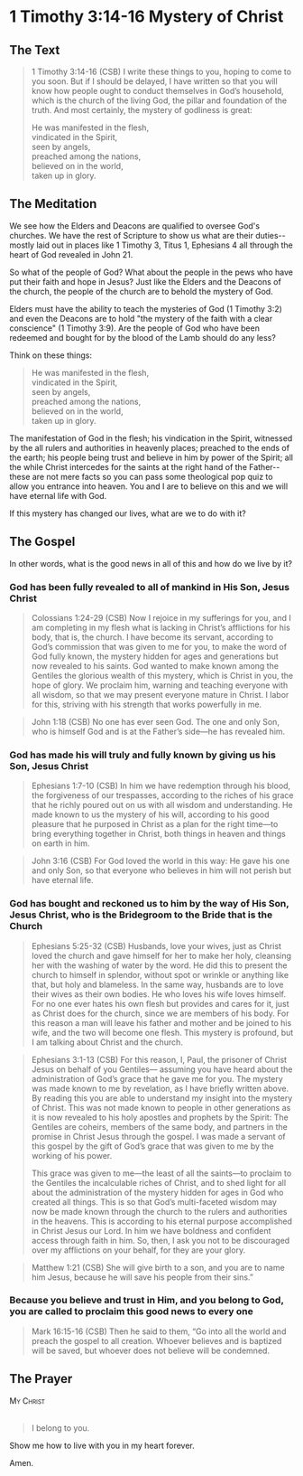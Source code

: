 # 1 Timothy 3:14-16 Mystery of Christ

## The Text

>1 Timothy 3:14-16 (CSB) I write these things to you, hoping to come to you soon. But if I should be delayed, I have written so that you will know how people ought to conduct themselves in God’s household, which is the church of the living God, the pillar and foundation of the truth. And most certainly, the mystery of godliness is great:
>
>He was manifested in the flesh,  
>vindicated in the Spirit,  
>seen by angels,  
>preached among the nations,  
>believed on in the world,  
>taken up in glory.

## The Meditation

We see how the Elders and Deacons are qualified to oversee God's churches. We have the rest of Scripture to show us what are their duties--mostly laid out in places like 1 Timothy 3, Titus 1, Ephesians 4 all through the heart of God revealed in John 21.

So what of the people of God? What about the people in the pews who have put their faith and hope in Jesus? Just like the Elders and the Deacons of the church, the people of the church are to behold the mystery of God.

Elders must have the ability to teach the mysteries of God (1 Timothy 3:2) and even the Deacons are to hold "the mystery of the faith with a clear conscience" (1 Timothy 3:9). Are the people of God who have been redeemed and bought for by the blood of the Lamb should do any less?

Think on these things:

>He was manifested in the flesh,  
>vindicated in the Spirit,  
>seen by angels,  
>preached among the nations,  
>believed on in the world,  
>taken up in glory.

The manifestation of God in the flesh; his vindication in the Spirit, witnessed by the all rulers and authorities in heavenly places; preached to the ends of the earth; his people being trust and believe in him by power of the Spirit; all the while Christ intercedes for the saints at the right hand of the Father--these are not mere facts so you can pass some theological pop quiz to allow you entrance into heaven. You and I are to believe on this and we will have eternal life with God.

If this mystery has changed our lives, what are we to do with it?

## The Gospel

In other words, what is the good news in all of this and how do we live by it?

### God has been fully revealed to all of mankind in His Son, Jesus Christ

>Colossians 1:24-29 (CSB) Now I rejoice in my sufferings for you, and I am completing in my flesh what is lacking in Christ’s afflictions for his body, that is, the church. I have become its servant, according to God’s commission that was given to me for you, to make the word of God fully known, the mystery hidden for ages and generations but now revealed to his saints. God wanted to make known among the Gentiles the glorious wealth of this mystery, which is Christ in you, the hope of glory. We proclaim him, warning and teaching everyone with all wisdom, so that we may present everyone mature in Christ. I labor for this, striving with his strength that works powerfully in me.

>John 1:18 (CSB) No one has ever seen God. The one and only Son, who is himself God and is at the Father’s side—he has revealed him.

### God has made his will truly and fully known by giving us his Son, Jesus Christ

>Ephesians 1:7-10 (CSB) In him we have redemption through his blood, the forgiveness of our trespasses, according to the riches of his grace that he richly poured out on us with all wisdom and understanding. He made known to us the mystery of his will, according to his good pleasure that he purposed in Christ as a plan for the right time—to bring everything together in Christ, both things in heaven and things on earth in him.

>John 3:16 (CSB) For God loved the world in this way: He gave his one and only Son, so that everyone who believes in him will not perish but have eternal life.

### God has bought and reckoned us to him by the way of His Son, Jesus Christ, who is the Bridegroom to the Bride that is the Church

>Ephesians 5:25-32 (CSB) Husbands, love your wives, just as Christ loved the church and gave himself for her to make her holy, cleansing her with the washing of water by the word. He did this to present the church to himself in splendor, without spot or wrinkle or anything like that, but holy and blameless. In the same way, husbands are to love their wives as their own bodies. He who loves his wife loves himself. For no one ever hates his own flesh but provides and cares for it, just as Christ does for the church, since we are members of his body. For this reason a man will leave his father and mother and be joined to his wife, and the two will become one flesh. This mystery is profound, but I am talking about Christ and the church.

>Ephesians 3:1-13 (CSB) For this reason, I, Paul, the prisoner of Christ Jesus on behalf of you Gentiles— assuming you have heard about the administration of God’s grace that he gave me for you. The mystery was made known to me by revelation, as I have briefly written above. By reading this you are able to understand my insight into the mystery of Christ. This was not made known to people in other generations as it is now revealed to his holy apostles and prophets by the Spirit: The Gentiles are coheirs, members of the same body, and partners in the promise in Christ Jesus through the gospel. I was made a servant of this gospel by the gift of God’s grace that was given to me by the working of his power.
>
>This grace was given to me—the least of all the saints—to proclaim to the Gentiles the incalculable riches of Christ, and to shed light for all about the administration of the mystery hidden for ages in God who created all things. This is so that God’s multi-faceted wisdom may now be made known through the church to the rulers and authorities in the heavens. This is according to his eternal purpose accomplished in Christ Jesus our Lord. In him we have boldness and confident access through faith in him. So, then, I ask you not to be discouraged over my afflictions on your behalf, for they are your glory.

>Matthew 1:21 (CSB) She will give birth to a son, and you are to name him Jesus, because he will save his people from their sins.”

### Because you believe and trust in Him, and you belong to God, you are called to proclaim this good news to every one

>Mark 16:15-16 (CSB) Then he said to them, “Go into all the world and preach the gospel to all creation. Whoever believes and is baptized will be saved, but whoever does not believe will be condemned.

## The Prayer

<div style="font-variant: small-caps;">
My Christ
</div>
&nbsp;

>I belong to you.

Show me how to live with you in my heart forever.

Amen.

